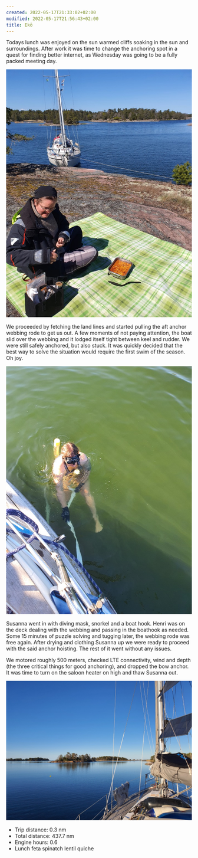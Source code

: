 ```yaml
---
created: 2022-05-17T21:33:02+02:00
modified: 2022-05-17T21:56:43+02:00
title: Ekö
---
```


Todays lunch was enjoyed on the sun warmed cliffs soaking in the sun and surroundings. After work it was time to change the anchoring spot in a quest for finding better internet, as Wednesday was going to be a fully packed meeting day. 

![Image](../2022/540e9bd70405b7880cf975c5dfa98aae.jpg) 

We proceeded by fetching the land lines and started pulling the aft anchor webbing rode to get us out. A few moments of not paying attention, the boat slid over the webbing and it lodged itself tight between keel and rudder. We were still safely anchored, but also stuck. It was quickly decided that the best way to solve the situation would require the first swim of the season. Oh joy.

![Image](../2022/f6fac0df1a5f3b7055759e3414887b4f.jpg) 

Susanna went in with diving mask, snorkel and a boat hook. Henri was on the deck dealing with the webbing and passing in the boathook as needed. Some 15 minutes of puzzle solving and tugging later, the webbing rode was free again. After drying and clothing Susanna up we were ready to proceed with the said anchor hoisting. The rest of it went without any issues. 

We motored roughly 500 meters, checked LTE connectivity, wind and depth (the three critical things for good anchoring), and dropped the bow anchor. It was time to turn on the saloon heater on high and thaw Susanna out.

![Image](../2022/0b8971186f82c9400010ad6b50c46c18.jpg) 

* Trip distance: 0.3 nm
* Total distance: 437.7 nm
* Engine hours: 0.6
* Lunch feta spinatch lentil quiche
